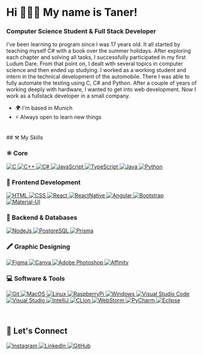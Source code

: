 
# Hi 🧑🏻‍💻 My name is Taner!
### Computer Science Student & Full Stack Developer
<p>I've been learning to program since I was 17 years old. It all started by teaching myself C# with a book over the summer holidays. After exploring each chapter and solving all tasks, I successfully participated in my first Ludum Dare. From that point on, I dealt with several topics in computer science and then ended up studying. I worked as a working student and intern in the technical development of the automobile. There I was able to fully automate the testing using C, C# and Python. After a couple of years of working deeply with hardware, I wanted to get into web development. Now I work as a fullstack developer in a small company.</p>

* 🌍  I'm based in Munich
* ⚡  Always open to learn new things

<br>
## ⚒️ My Skills

### ⚛ Core

<p align="start"> 
  <a href="https://www.cprogramming.com/" target="_blank"> 
    <img alt="C" src="https://img.shields.io/badge/c-%2300599C.svg?style=for-the-badge&logo=c&logoColor=white">
  </a> 
  <a href="https://www.w3schools.com/cpp/" target="_blank"> 
    <img alt="C++" src="https://img.shields.io/badge/c++-%2300599C.svg?style=for-the-badge&logo=c%2B%2B&logoColor=white">
  </a> 
    <a href="https://docs.microsoft.com/de-de/dotnet/csharp/" target="_blank"> 
    <img alt="C#" src="https://img.shields.io/badge/c%23-%23239120.svg?style=for-the-badge&logo=c-sharp&logoColor=white">
  </a> 
  <a href="https://developer.mozilla.org/en-US/docs/Web/JavaScript" target="_blank"> 
     <img alt="JavaScript" src="https://img.shields.io/badge/javascript-%23323330.svg?style=for-the-badge&logo=javascript&logoColor=%23F7DF1E">
   </a>
  <a href="https://www.typescriptlang.org/" target="_blank"> 
     <img alt="TypeScript" src="https://img.shields.io/badge/typescript-%23007ACC.svg?style=for-the-badge&logo=typescript&logoColor=white">
   </a>
<a href="https://www.java.com" target="_blank"> 
    <img alt="Java" src="https://img.shields.io/badge/java-%23ED8B00.svg?style=for-the-badge&logo=java&logoColor=white">
  </a>
   <a href="https://www.python.org" target="_blank">
    <img alt="Python" src="https://img.shields.io/badge/python-%2314354C.svg?style=for-the-badge&logo=python&logoColor=white">
  </a>
</p>

### 📱 Frontend Development

<p align="start"> 
    <a href="https://www.w3.org/html/" target="_blank"> 
        <img alt="HTML" src="https://img.shields.io/badge/html5-%23E34F26.svg?style=for-the-badge&logo=html5&logoColor=white">
    </a>   
    <a href="https://www.w3schools.com/css/" target="_blank">
        <img alt="CSS" src="https://img.shields.io/badge/css3-%231572B6.svg?style=for-the-badge&logo=css3&logoColor=white">
    </a> 
    <a href="https://reactjs.org/" target="_blank"> 
        <img alt="React" src="https://img.shields.io/badge/react-%2320232a.svg?style=for-the-badge&logo=react&logoColor=%2361DAFB"/>
    </a>
    <a href="https://reactnative.dev/" target="_blank"> 
        <img alt="ReactNative" src="https://img.shields.io/badge/react_native-%2320232a.svg?style=for-the-badge&logo=react&logoColor=%2361DAFB"/>
    </a>
    <a href="https://angular.io/" target="_blank"> 
        <img alt="Angular" src="https://img.shields.io/badge/angular-%23DD0031.svg?style=for-the-badge&logo=angular&logoColor=white"/>
    </a>
    <a href="https://getbootstrap.com" target="_blank"> 
        <img alt="Bootstrap" src="https://img.shields.io/badge/bootstrap-%23563D7C.svg?style=for-the-badge&logo=bootstrap&logoColor=white"/>
    </a>
    <a href="https://mui.com/" target="_blank"> 
        <img alt="Material-UI" src="https://img.shields.io/badge/Material--UI-0081CB?style=for-the-badge&logo=material-ui&logoColor=white"/>
    </a>
</p>

### 💾 Backend & Databases

<p align="start">
    <a href="https://nodejs.org/en/" target="_blank">
        <img alt="NodeJs" src="https://img.shields.io/badge/Node.js-43853D?style=for-the-badge&logo=node.js&logoColor=white">
    </a>
    <a href="https://www.postgresql.org/" target="_blank">
        <img alt="PostgreSQL" src="https://img.shields.io/badge/postgres-%23316192.svg?style=for-the-badge&logo=postgresql&logoColor=white">
    </a>
    <a href="#" target="_blank">
        <img alt="Prisma" src="https://img.shields.io/badge/Prisma-3982CE?style=for-the-badge&logo=Prisma&logoColor=white">
    </a>
</p>
  
### 🖍 Graphic Designing
<p align="start">
	<a href="https://www.figma.com/" target="_blank">
        <img alt="Figma" src="https://img.shields.io/badge/Figma-F24E1E?style=for-the-badge&logo=figma&logoColor=white"/>
    </a>
     <a href="https://www.canva.com/de_de/" target="_blank">
        <img alt="Canva" src="https://img.shields.io/badge/Canva-%2300C4CC.svg?style=for-the-badge&logo=Canva&logoColor=white"/>
    </a>
    <a href="https://www.adobe.com/de/products/photoshop.html" target="_blank"> 
        <img alt="Adobe Photoshop" src="https://img.shields.io/badge/adobephotoshop-%2331A8FF.svg?style=for-the-badge&logo=adobephotoshop&logoColor=white"/>
    </a>
    <a href="https://affinity.serif.com/de/" target="_blank"> 
        <img alt="Affinity" src="https://img.shields.io/badge/affinityphoto-%237E4DD2.svg?style=for-the-badge&logo=affinity-photo&logoColor=white"/>
    </a>
 </p>

### 💻 Software & Tools

<p align="start">
    <a href="#">
        <img alt="Git" src="https://img.shields.io/badge/git-%23F05033.svg?style=for-the-badge&logo=git&logoColor=white">
    </a>
    <a href="#">
        <img alt="MacOS" src="https://img.shields.io/badge/mac%20os-000000?style=for-the-badge&logo=apple&logoColor=white">
    </a>
    <a href="#">
        <img alt="Linux" src="https://img.shields.io/badge/Linux-FCC624?style=for-the-badge&logo=linux&logoColor=black">
    </a>
    <a href="#">
        <img alt="RaspberryPi" src="https://img.shields.io/badge/Raspberry%20Pi-A22846?style=for-the-badge&logo=Raspberry%20Pi&logoColor=white">
    </a>
    <a href="#">
        <img alt="Windows" src="https://img.shields.io/badge/Windows-0078D6?style=for-the-badge&logo=windows&logoColor=white">
    </a>
    <a href="#">
        <img alt="Visual Studio Code" src="https://img.shields.io/badge/VisualStudioCode-0078d7.svg?style=for-the-badge&logo=visual-studio-code&logoColor=white">
    </a>
    <a href="#">
        <img alt="Visual Studio" src="https://img.shields.io/badge/VisualStudio-5C2D91.svg?style=for-the-badge&logo=visual-studio&logoColor=white">
    </a>
    <a href="#">
        <img alt="IntelliJ" src="https://img.shields.io/badge/IntelliJIDEA-000000.svg?style=for-the-badge&logo=intellij-idea&logoColor=white">
    </a>
    <a href="#">
        <img alt="CLion" src="https://img.shields.io/badge/CLion-000000?style=for-the-badge&logo=clion&logoColor=white">
    </a>
    <a href="#">
        <img alt="WebStorm" src="https://img.shields.io/badge/webstorm-143?style=for-the-badge&logo=webstorm&logoColor=white&color=black">
    </a>
    <a href="#">
        <img alt="PyCharm" src="https://img.shields.io/badge/PyCharm-000000.svg?&style=for-the-badge&logo=PyCharm&logoColor=white">
    </a>
    <a href="#">
        <img alt="Eclipse" src="https://img.shields.io/badge/Eclipse-FE7A16.svg?style=for-the-badge&logo=Eclipse&logoColor=white">
    </a>
</p>

<br/>

## 👤 Let's Connect

<p align="start">
    <a href="https://www.instagram.com/tanerkp/" target="_blank">
        <img src="https://img.shields.io/badge/tanerkp-%23E4405F.svg?style=for-the-badge&logo=Instagram&logoColor=white" alt="Instagram"/>
    </a>
    <a href="https://www.linkedin.com/in/tanerkampa/" target="_blank">
        <img src="https://img.shields.io/badge/linkedin-%230077B5.svg?style=for-the-badge&logo=linkedin&logoColor=white" alt="LinkedIn"/>
    </a>
    <a href="https://github.com/TanerKp" target="_blank">
        <img src="https://img.shields.io/badge/github-%23121011.svg?style=for-the-badge&logo=github&logoColor=white" alt="GitHub"/>
    </a>	
</p>
